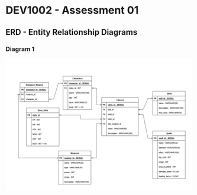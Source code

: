 # DEV1002 - Assessment 01

## ERD - Entity Relationship Diagrams

### Diagram 1

![A detailed ERD of my Assessment Database with cardinality and tables](<assets/images/ERD TABLES FINAL.jpg>)
